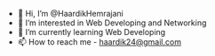 - 👋 Hi, I’m @HaardikHemrajani
- 👀 I’m interested in Web Developing and Networking
- 🌱 I’m currently learning Web Developing
- 📫 How to reach me - haardik24@gmail.com

<!---
HaardikHemrajani/HaardikHemrajani is a ✨ special ✨ repository because its `README.md` (this file) appears on your GitHub profile.
You can click the Preview link to take a look at your changes.
--->

